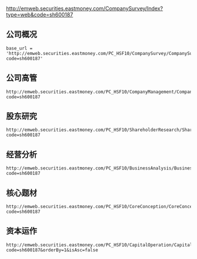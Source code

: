 http://emweb.securities.eastmoney.com/CompanySurvey/Index?type=web&code=sh600187


## 公司概况
```
base_url = 'http://emweb.securities.eastmoney.com/PC_HSF10/CompanySurvey/CompanySurveyAjax?code=sh600187'
```



## 公司高管
```
http://emweb.securities.eastmoney.com/PC_HSF10/CompanyManagement/CompanyManagementAjax?code=sh600187
```

## 股东研究
```
http://emweb.securities.eastmoney.com/PC_HSF10/ShareholderResearch/ShareholderResearchAjax?code=sh600187
```

## 经营分析
```
http://emweb.securities.eastmoney.com/PC_HSF10/BusinessAnalysis/BusinessAnalysisAjax?code=sh600187
```

## 核心题材
```
http://emweb.securities.eastmoney.com/PC_HSF10/CoreConception/CoreConceptionAjax?code=sh600187
```


## 资本运作
```
http://emweb.securities.eastmoney.com/PC_HSF10/CapitalOperation/CapitalOperationAjax?code=sh600187&orderBy=1&isAsc=false
```

